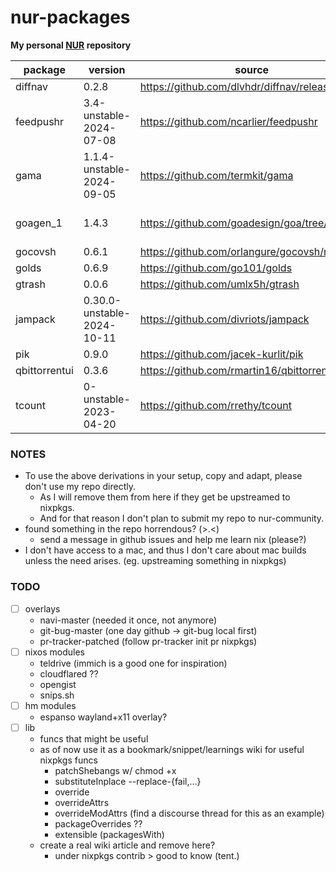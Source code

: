 # nur-packages

**My personal [NUR](https://github.com/nix-community/NUR) repository**

| package       | version                    | source                                        | reason                                                                                                           |
| ------------- | -------------------------- | --------------------------------------------- | ---------------------------------------------------------------------------------------------------------------- |
| diffnav       | 0.2.8                      | https://github.com/dlvhdr/diffnav/releases    | might upstream                                                                                                   |
| feedpushr     | 3.4-unstable-2024-07-08    | https://github.com/ncarlier/feedpushr         | rss notify via scripts                                                                                           |
| gama          | 1.1.4-unstable-2024-09-05  | https://github.com/termkit/gama               | might upstream                                                                                                   |
| goagen_1      | 1.4.3                      | https://github.com/goadesign/goa/tree/v1      | oudated goadesign command, for feedpushr, can be deprecated once https://github.com/ncarlier/feedpushr/issues/93 |
| gocovsh       | 0.6.1                      | https://github.com/orlangure/gocovsh/releases | contrib once                                                                                                     |
| golds         | 0.6.9                      | https://github.com/go101/golds                | godoc alternative                                                                                                |
| gtrash        | 0.0.6                      | https://github.com/umlx5h/gtrash              | trash cli in go                                                                                                  |
| jampack       | 0.30.0-unstable-2024-10-11 | https://github.com/divriots/jampack           | can be used from inside node but packaged just in case                                                           |
| pik           | 0.9.0                      | https://github.com/jacek-kurlit/pik           | ps fzf                                                                                                           |
| qbittorrentui | 0.3.6                      | https://github.com/rmartin16/qbittorrentui    | use it in servers, lightweight webui client                                                                      |
| tcount        | 0-unstable-2023-04-20      | https://github.com/rrethy/tcount              | loc count                                                                                                        |

### NOTES

- To use the above derivations in your setup, copy and adapt, please don't use my repo directly.
  - As I will remove them from here if they get be upstreamed to nixpkgs.
  - And for that reason I don't plan to submit my repo to nur-community.
- found something in the repo horrendous? (>.<)
  - send a message in github issues and help me learn nix (please?)
- I don't have access to a mac, and thus I don't care about mac builds unless the need arises. (eg. upstreaming something in nixpkgs)

### TODO

- [ ] overlays
  - navi-master (needed it once, not anymore)
  - git-bug-master (one day github -> git-bug local first)
  - pr-tracker-patched (follow pr-tracker init pr nixpkgs)
- [ ] nixos modules
  - teldrive (immich is a good one for inspiration)
  - cloudflared ??
  - opengist
  - snips.sh
- [ ] hm modules
  - espanso wayland+x11 overlay?
- [ ] lib
  - funcs that might be useful
  - as of now use it as a bookmark/snippet/learnings wiki for useful nixpkgs funcs
    - patchShebangs w/ chmod +x
    - substituteInplace --replace-{fail,...}
    - override
    - overrideAttrs
    - overrideModAttrs (find a discourse thread for this as an example)
    - packageOverrides ??
    - extensible (packagesWith)
  - create a real wiki article and remove here?
    - under nixpkgs contrib > good to know (tent.)
